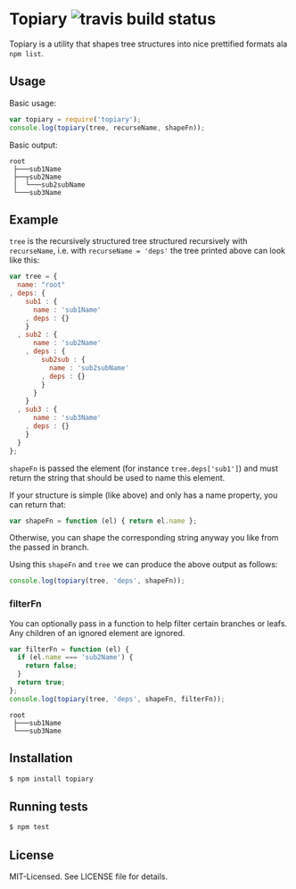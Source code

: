 # Topiary ![travis build status](https://secure.travis-ci.org/clux/topiary.png)

Topiary is a utility that shapes tree structures into nice prettified formats ala `npm list`.

## Usage
Basic usage:

````javascript
var topiary = require('topiary');
console.log(topiary(tree, recurseName, shapeFn));
````

Basic output:

````
root
 ├───sub1Name
 ├──┬sub2Name
 │  └───sub2subName
 └───sub3Name
````

## Example
`tree` is the recursively structured tree structured recursively with `recurseName`,
i.e. with `recurseName = 'deps'` the tree printed above can look like this:

````javascript
var tree = {
  name: "root"
, deps: {
    sub1 : {
      name : 'sub1Name'
    , deps : {}
    }
  , sub2 : {
      name : 'sub2Name'
    , deps : {
        sub2sub : {
          name : 'sub2subName'
        , deps : {}
        }
      }
    }
  , sub3 : {
      name : 'sub3Name'
    , deps : {}
    }
  }
};
````

`shapeFn` is passed the element (for instance `tree.deps['sub1']`) and must return the
string that should be used to name this element.

If your structure is simple (like above) and only has a name property, you can return that:

````javascript
var shapeFn = function (el) { return el.name };
````

Otherwise, you can shape the corresponding string anyway you like from the passed in branch.

Using this `shapeFn` and `tree` we can produce the above output as follows:

````javascript
console.log(topiary(tree, 'deps', shapeFn));
````

### filterFn
You can optionally pass in a function to help filter certain branches or leafs.
Any children of an ignored element are ignored.

````javascript
var filterFn = function (el) {
  if (el.name === 'sub2Name') {
    return false;
  }
  return true;
};
console.log(topiary(tree, 'deps', shapeFn, filterFn));
````

````
root
 ├───sub1Name
 └───sub3Name
````


## Installation

````bash
$ npm install topiary
````

## Running tests

````bash
$ npm test
````

## License
MIT-Licensed. See LICENSE file for details.

